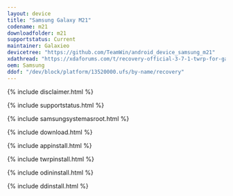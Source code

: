 ```yaml
---
layout: device
title: "Samsung Galaxy M21"
codename: m21
downloadfolder: m21
supportstatus: Current
maintainer: Galaxieo
devicetree: "https://github.com/TeamWin/android_device_samsung_m21"
xdathread: "https://xdaforums.com/t/recovery-official-3-7-1-twrp-for-galaxy-m21.4680099/"
oem: Samsung
ddof: "/dev/block/platform/13520000.ufs/by-name/recovery"
---
```


{% include disclaimer.html %}

{% include supportstatus.html %}

{% include samsungsystemasroot.html %}

{% include download.html %}

{% include appinstall.html %}

{% include twrpinstall.html %}

{% include odininstall.html %}

{% include ddinstall.html %}
